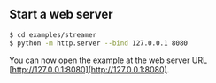 ## Start a web server

```sh
$ cd examples/streamer
$ python -m http.server --bind 127.0.0.1 8080
```

You can now open the example at the web server URL [http://127.0.0.1:8080](http://127.0.0.1:8080).
